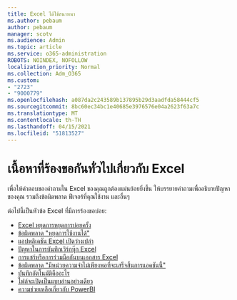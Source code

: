 ```yaml
---
title: Excel ได้ใช้สนาทนา
ms.author: pebaum
author: pebaum
manager: scotv
ms.audience: Admin
ms.topic: article
ms.service: o365-administration
ROBOTS: NOINDEX, NOFOLLOW
localization_priority: Normal
ms.collection: Adm_O365
ms.custom:
- "2723"
- "9000779"
ms.openlocfilehash: a087da2c243589b137895b29d3aadfda58444cf5
ms.sourcegitcommit: 8bc60ec34bc1e40685e3976576e04a2623f63a7c
ms.translationtype: MT
ms.contentlocale: th-TH
ms.lasthandoff: 04/15/2021
ms.locfileid: "51813527"
---
```

# <a name="commonly-requested-content-for-excel"></a>เนื้อหาที่ร้องขอกันทั่วไปเกี่ยวกับ Excel

เพื่อให้คําตอบของคําถามใน Excel ของคุณถูกต้องแม่นย้อยยิ่งขึ้น ให้บรรยายคําถามเพื่ออธิบายปัญหาของคุณ รวมถึงข้อผิดพลาด ฟีเจอร์ที่คุณใช้งาน และอื่นๆ 

ต่อไปนี้เป็นหัวข้อ Excel ที่มีการร้องขอบ่อย:

- [Excel หยุดการหยุดการบ่อยครั้ง](https://support.office.com/article/Excel-not-responding-hangs-freezes-or-stops-working-37E7D3C9-9E84-40BF-A805-4CA6853A1FF4)
- [ข้อผิดพลาด "หยุดการใช้งานได้"](https://support.office.com/client/52bd7985-4e99-4a35-84c8-2d9b8301a2fa)
- [แอปพลิเคชัน Excel เปิดว่างเปล่า](https://docs.microsoft.com/office/troubleshoot/excel/excel-opens-blank)
- [ปัญหาในการบันทึกเวิร์กบุ๊ก Excel](https://docs.microsoft.com/office/troubleshoot/excel/issue-when-save-excel-workbooks)
- [การแชร์หรือการร่วมมือกันบนเอกสาร Excel](https://support.office.com/article/7152aa8b-b791-414c-a3bb-3024e46fb104)
- [ข้อผิดพลาด "มีหน่วยความจําไม่เพียงพอที่จะเสร็จสิ้นการแอคชันนี้"](https://docs.microsoft.com/office/troubleshoot/excel/available-resources-errors)
- [บันทึกอัตโนมัติคืออะไร](https://support.office.com/article/6d6bd723-ebfd-4e40-b5f6-ae6e8088f7a5)
- [ไฟล์จะเปิดเป็นแบบอ่านอย่างเดียว](https://support.office.com/article/why-did-my-file-open-read-only-3ab4b792-da50-4b38-8628-14c64e1f1d15)
- [ความช่วยเหลือเกี่ยวกับ PowerBI](https://powerbi.microsoft.com/support/)